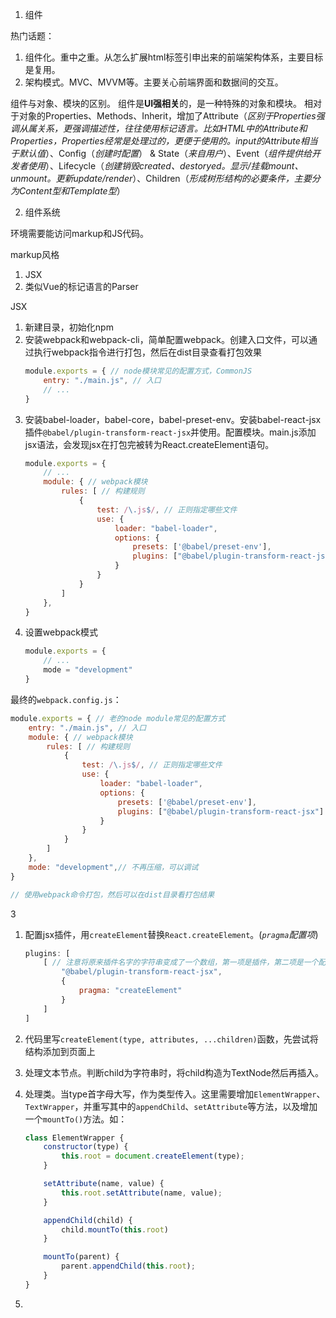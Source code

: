 1. 组件

热门话题：
1. 组件化。重中之重。从怎么扩展html标签引申出来的前端架构体系，主要目标是复用。
1. 架构模式。MVC、MVVM等。主要关心前端界面和数据间的交互。

组件与对象、模块的区别。
组件是**UI强相关**的，是一种特殊的对象和模块。
相对于对象的Properties、Methods、Inherit，增加了Attribute（*区别于Properties强调从属关系，更强调描述性，往往使用标记语言。比如HTML中的Attribute和Properties，Properties经常是处理过的，更便于使用的。input的Attribute相当于默认值*）、Config（*创建时配置*） & State（*来自用户*）、Event（*组件提供给开发者使用*）、Lifecycle（*创建销毁created、destoryed。显示/挂载mount、unmount。更新update/render*）、Children（*形成树形结构的必要条件，主要分为Content型和Template型*）


2. 组件系统

环境需要能访问markup和JS代码。

markup风格

1. JSX
1. 类似Vue的标记语言的Parser

JSX

1. 新建目录，初始化npm
1. 安装webpack和webpack-cli，简单配置webpack。创建入口文件，可以通过执行webpack指令进行打包，然后在dist目录查看打包效果
    ```js
    module.exports = { // node模块常见的配置方式，CommonJS
        entry: "./main.js", // 入口
        // ...
    }
    ```
1. 安装babel-loader，babel-core，babel-preset-env。安装babel-react-jsx插件`@babel/plugin-transform-react-jsx`并使用。配置模块。main.js添加jsx语法，会发现jsx在打包完被转为React.createElement语句。
    ```js
    module.exports = {
        // ...
        module: { // webpack模块
            rules: [ // 构建规则
                {
                    test: /\.js$/, // 正则指定哪些文件
                    use: {
                        loader: "babel-loader",
                        options: {
                            presets: ['@babel/preset-env'],
                            plugins: ["@babel/plugin-transform-react-jsx"]
                        }
                    }
                }
            ]
        },
    }
    ```
1. 设置webpack模式
    ```js
    module.exports = {
        // ...
        mode = "development"
    }
    ```

最终的`webpack.config.js`：

```js
module.exports = { // 老的node module常见的配置方式
    entry: "./main.js", // 入口
    module: { // webpack模块
        rules: [ // 构建规则
            {
                test: /\.js$/, // 正则指定哪些文件
                use: {
                    loader: "babel-loader",
                    options: {
                        presets: ['@babel/preset-env'],
                        plugins: ["@babel/plugin-transform-react-jsx"]
                    }
                }
            }
        ]
    },
    mode: "development",// 不再压缩，可以调试
}

// 使用webpack命令打包，然后可以在dist目录看打包结果
```

3

1. 配置jsx插件，用`createElement`替换`React.createElement`。(*`pragma`配置项*)
    ```js
    plugins: [
        [ // 注意将原来插件名字的字符串变成了一个数组，第一项是插件，第二项是一个配置对象
            "@babel/plugin-transform-react-jsx", 
            {
                pragma: "createElement"
            }
        ]
    ]
    ```
1. 代码里写`createElement(type, attributes, ...children)`函数，先尝试将结构添加到页面上
1. 处理文本节点。判断child为字符串时，将child构造为TextNode然后再插入。
1. 处理类。当type首字母大写，作为类型传入。这里需要增加`ElementWrapper`、`TextWrapper`，并重写其中的`appendChild`、`setAttribute`等方法，以及增加一个`mountTo()`方法。如：
    ```js
    class ElementWrapper {
        constructor(type) {
            this.root = document.createElement(type);
        }

        setAttribute(name, value) {
            this.root.setAttribute(name, value);
        }

        appendChild(child) {
            child.mountTo(this.root)
        }

        mountTo(parent) {
            parent.appendChild(this.root);
        }
    }
    ```

4. 